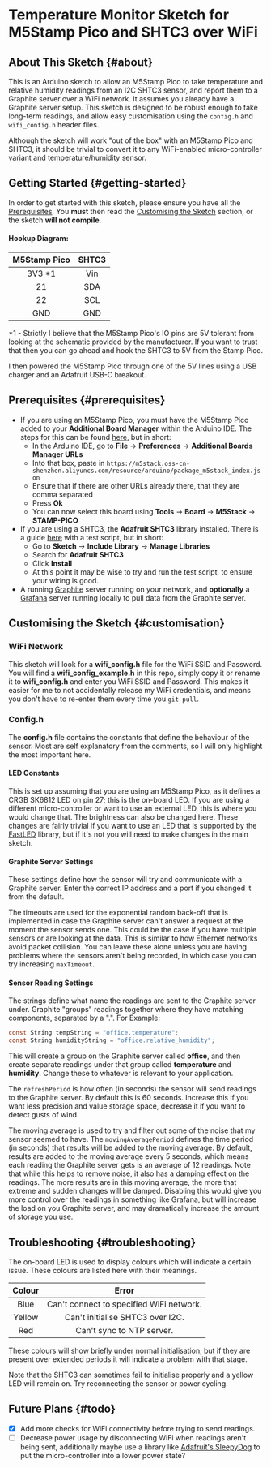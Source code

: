 # Temperature Monitor Sketch for M5Stamp Pico and SHTC3 over WiFi

## About This Sketch {#about}
This is an Arduino sketch to allow an M5Stamp Pico to take temperature and relative humidity readings from an I2C SHTC3 sensor, and report them to a Graphite server over a WiFi network. It assumes you already have a Graphite server setup. This sketch is designed to be robust enough to take long-term readings, and allow easy customisation using the `config.h` and `wifi_config.h` header files.

Although the sketch will work "out of the box" with an M5Stamp Pico and SHTC3, it should be trivial to convert it to any WiFi-enabled micro-controller variant and temperature/humidity sensor.

## Getting Started {#getting-started}
In order to get started with this sketch, please ensure you have all the [Prerequisites](#prerequisites). You **must** then read the [Customising the Sketch](#customisation) section, or the sketch **will not compile**.

#### Hookup Diagram:
| M5Stamp Pico | SHTC3 |
|:------------:|:-----:|
|      3V3 *1  |  Vin  |
|      21      |  SDA  |
|      22      |  SCL  |
|      GND     |  GND  |

*1 - Strictly I believe that the M5Stamp Pico's IO pins are 5V tolerant from looking at the 
     schematic provided by the manufacturer. If you want to trust that then you can go ahead and
     hook the SHTC3 to 5V from the Stamp Pico.

I then powered the M5Stamp Pico through one of the 5V lines using a USB charger and an Adafruit
USB-C breakout.

## Prerequisites {#prerequisites}
- If you are using an M5Stamp Pico, you must have the M5Stamp Pico added to your **Additional Board Manager** within the Arduino IDE. The steps   for this can be found [here](https://docs.m5stack.com/en/quick_start/stamp_pico/arduino), but in short:
  - In the Arduino IDE, go to **File** -> **Preferences** -> **Additional Boards Manager URLs**
  - Into that box, paste in `https://m5stack.oss-cn-shenzhen.aliyuncs.com/resource/arduino/package_m5stack_index.json`
  - Ensure that if there are other URLs already there, that they are comma separated
  - Press **Ok**
  - You can now select this board using **Tools** -> **Board** -> **M5Stack** -> **STAMP-PICO**
- If you are using a SHTC3, the **Adafruit SHTC3** library installed. There is a guide [here](https://learn.adafruit.com/adafruit-sensirion-shtc3-temperature-humidity-sensor/arduino) with a test script, but in short:
  - Go to **Sketch** -> **Include Library** -> **Manage Libraries**
  - Search for **Adafruit SHTC3**
  - Click **Install**
  - At this point it may be wise to try and run the test script, to ensure your wiring is good.
- A running [Graphite](https://graphiteapp.org/) server running on your network, and **optionally** a [Grafana](https://grafana.com/) server running locally to pull data from the Graphite server.

## Customising the Sketch {#customisation}
### WiFi Network
This sketch will look for a **wifi_config.h** file for the WiFi SSID and Password. You will find a
**wifi_config_example.h** in this repo, simply copy it or rename it to **wifi_config.h** and enter
you WiFi SSID and Password. This makes it easier for me to not accidentally release my WiFi
credentials, and means you don't have to re-enter them every time you `git pull`.

### Config.h
The **config.h** file contains the constants that define the behaviour of the sensor. Most are self explanatory from the comments, so I will only highlight the most important here.

#### LED Constants
This is set up assuming that you are using an M5Stamp Pico, as it defines a CRGB SK6812 LED on pin 27; this is the on-board LED. If you are using a different micro-controller or want to use an external LED, this is where you would change that. The brightness can also be changed here. These changes are fairly trivial if you want to use an LED that is supported by the [FastLED](https://github.com/FastLED/FastLED) library, but if it's not you will need to make changes in the main sketch.

#### Graphite Server Settings
These settings define how the sensor will try and communicate with a Graphite server. Enter the correct IP address and a port if you changed it from the default.

The timeouts are used for the exponential random back-off that is implemented in case the Graphite server can't answer a request at the moment the sensor sends one. This could be the case if you have multiple sensors or are looking at the data. This is similar to how Ethernet networks avoid packet collision. You can leave these alone unless you are having problems where the sensors aren't being recorded, in which case you can try increasing `maxTimeout`.

#### Sensor Reading Settings
The strings define what name the readings are sent to the Graphite server under. Graphite "groups" readings together where they have matching components, separated by a ".". For Example:
```c
const String tempString = "office.temperature";
const String humidityString = "office.relative_humidity";
```
This will create a group on the Graphite server called **office**, and then create separate readings under that group called **temperature** and **humidity**. Change these to whatever is relevant to your application.

The `refreshPeriod` is how often (in seconds) the sensor will send readings to the Graphite server. By default this is 60 seconds. Increase this if you want less precision and value storage space, decrease it if you want to detect gusts of wind.

The moving average is used to try and filter out some of the noise that my sensor seemed to have. The `movingAveragePeriod` defines the time period (in seconds) that results will be added to the moving average. By default, results are added to the moving average every 5 seconds, which means each reading the Graphite server gets is an average of 12 readings. Note that while this helps to remove noise, it also has a damping effect on the readings. The more results are in this moving average, the more that extreme and sudden changes will be damped. Disabling this would give you more control over the readings in something like Grafana, but will increase the load on you Graphite server, and may dramatically increase the amount of storage you use.

## Troubleshooting {#troubleshooting}
The on-board LED is used to display colours which will indicate a certain issue. These colours are listed here with their meanings.

| Colour |                   Error                  |
|:------:|:----------------------------------------:|
|  Blue  | Can't connect to specified WiFi network. |
| Yellow |     Can't initialise SHTC3 over I2C.     |
|   Red  |         Can't sync to NTP server.        |

These colours will show briefly under normal initialisation, but if they are present over extended periods it will indicate a problem with that stage.

Note that the SHTC3 can sometimes fail to initialise properly and a yellow LED will remain on. Try reconnecting the sensor or power cycling.

## Future Plans {#todo}
- [x] Add more checks for WiFi connectivity before trying to send readings.
- [ ] Decrease power usage by disconnecting WiFi when readings aren't being sent, additionally maybe use a library like [Adafruit's SleepyDog](https://github.com/adafruit/Adafruit_SleepyDog) to put the micro-controller into a lower power state?